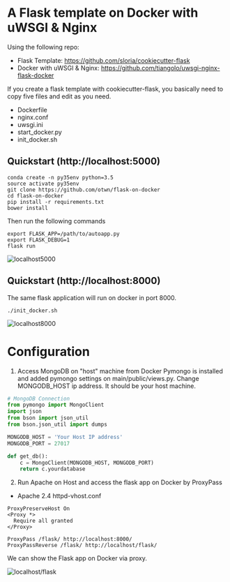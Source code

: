 A Flask template on Docker with uWSGI & Nginx
=============================================
Using the following repo:

+ Flask Template: https://github.com/sloria/cookiecutter-flask
+ Docker with uWSGI & Nginx: https://github.com/tiangolo/uwsgi-nginx-flask-docker

If you create a flask template with cookiecutter-flask, you basically need to copy five files and edit as you need.

- Dockerfile 
- nginx.conf 
- uwsgi.ini
- start_docker.py
- init_docker.sh

Quickstart (http://localhost:5000)
----------
```
conda create -n py35env python=3.5
source activate py35env
git clone https://github.com/otwn/flask-on-docker
cd flask-on-docker
pip install -r requirements.txt
bower install
```

Then run the following commands
```
export FLASK_APP=/path/to/autoapp.py
export FLASK_DEBUG=1
flask run
```
![localhost5000](https://tamucs-my.sharepoint.com/personal/shinichi_tamu_edu/_layouts/15/guestaccess.aspx?docid=156f3371c34a94f5083f877b805d3639e&authkey=AdUXvbrGSLr7LOsRkxM_rt0 "localhost:5000")


Quickstart (http://localhost:8000)
----------
The same flask application will run on docker in port 8000.

```
./init_docker.sh
```    
![localhost8000](https://tamucs-my.sharepoint.com/personal/shinichi_tamu_edu/_layouts/15/guestaccess.aspx?docid=1a343b9f418224de18546fd74731a712e&authkey=AUJ7D2ZTthnt8XaYhiHn9VU "localhost:8000")


Configuration
=====

1. Access MongoDB on "host" machine from Docker
Pymongo is installed and added pymongo settings on main/public/views.py. Change MONGODB_HOST ip address. It should be your host machine.
```python
# MongoDB Connection
from pymongo import MongoClient
import json
from bson import json_util
from bson.json_util import dumps

MONGODB_HOST = 'Your Host IP address'
MONGODB_PORT = 27017

def get_db():
    c = MongoClient(MONGODB_HOST, MONGODB_PORT)
    return c.yourdatabase
```

2. Run Apache on Host and access the flask app on Docker by ProxyPass
- Apache 2.4 httpd-vhost.conf
```
ProxyPreserveHost On
<Proxy *>
  Require all granted
</Proxy>

ProxyPass /flask/ http://localhost:8000/
ProxyPassReverse /flask/ http://localhost/flask/
```
We can show the Flask app on Docker via proxy.

![localhost/flask](https://tamucs-my.sharepoint.com/personal/shinichi_tamu_edu/_layouts/15/guestaccess.aspx?docid=1fca520326df34355869d628e8d532ce3&authkey=AZB3Dtb7Yo_dwQ5LV65ntLk "localhost/flask")




